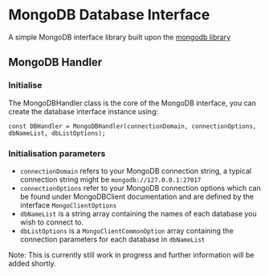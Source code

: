 # MongoDB Database Interface

A simple MongoDB interface library built upon the [mongodb library](https://www.npmjs.com/package/mongodb)

## MongoDB Handler
### Initialise

The MongoDBHandler class is the core of the MongoDB interface, you can create the database interface instance using:

    const DBHandler = MongoDBHandler(connectionDomain, connectionOptions, dbNameList, dbListOptions);
    
### Initialisation parameters

- `connectionDomain` refers to your MongoDB connection string, a typical connection string might be `mongodb://127.0.0.1:27017`
- `connectionOptions` refer to your MongoDB connection options which can be found under MongoDBClient documentation and are defined by the interface `MongoClientOptions`
- `dbNameList` is a string array containing the names of each database you wish to connect to.
- `dbListOptions` is a `MongoClientCommonOption` array containing the connection parameters for each database in `dbNameList`



Note: This is currently still work in progress and further information will be added shortly.
